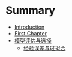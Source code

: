 # Summary

* [Introduction](README.md)
* [First Chapter](chapter1.md)
* [模型评估与选择](mo-xing-ping-gu-yu-xuan-ze.md)
  * [经验误差与过拟合](mo-xing-ping-gu-yu-xuan-ze/jing-yan-wu-cha-yu-guo-ni-he.md)

